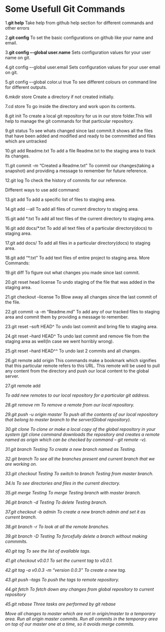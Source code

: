 # Some Usefull Git Commands

1.**git help**
Take help from github help section for different commands and other errors 
 



2.**git config**
To set the basic configurations on github like your name and email. 
 

3.**git config –-global user.name** 
Sets configuration values for your user name on git. 
 

4.git config –-global user.email 
Sets configuration values for your user email on git. 
 

5.git config –-global color.ui true
To see different colours on command line for different outputs. 
 

6.mkdir store
Create a directory if not created initially. 
 

7.cd store
To go inside the directory and work upon its contents. 
 

8.git init
To create a local git repository for us in our store folder.This will help to manage the git commands for that particular repository. 
 

9.git status
To see whats changed since last commit.It shows all the files that have been added and modified and ready to be commmitted and files which are untracked 
 

10.git add Readme.txt
To add a file Readme.txt to the staging area to track its changes. 
 

11.git commit -m “Created a Readme.txt”
To commit our changes(taking a snapshot) and providing a message to remember for future reference. 
 

12.git log
To check the history of commits for our reference. 

Different ways to use add command: 
 

13.git add
To add a specific list of files to staging area. 
 

14.git add --all
To add all files of current directory to staging area. 
 

15.git add *.txt
To add all text files of the current directory to staging area. 
 

16.git add docs/*.txt
To add all text files of a particular directory(docs) to staging area. 
 

17.git add docs/
To add all files in a particular directory(docs) to staging area. 
 

18.git add “*.txt”
To add text files of entire project to staging area. 
More Commands: 
 

19.git diff
To figure out what changes you made since last commit. 
 

20.git reset head license
To undo staging of the file that was added in the staging area. 
 

21.git checkout –license
To Blow away all changes since the last commit of the file. 
 

22.git commit -a -m “Readme.md”
To add any of our tracked files to staging area and commit them by providing a message to remember. 
 

23.git reset –soft HEAD^
To undo last commit and bring file to staging area. 
 

24.git reset –hard HEAD^
To undo last commit and remove file from the staging area as well(In case we went horribly wrong). 
 

25.git reset –hard HEAD^^
To undo last 2 commits and all changes. 
 

26.git remote add origin 
This commands make a bookmark which signifies that this particular remote refers to this URL. 
This remote will be used to pull any content from the directory and push our local content to the global server. 
 

27.git remote add <address> 
To add new remotes to our local repository for a particular git address. 
 

28.git remove rm
To remove a remote from our local repository. 
 

29.git push -u origin master
To push all the contents of our local repository that belong to master branch to the server(Global repository). 
 

30.git clone 
To clone or make a local copy of the global repository in your system 
(git clone command downloads the repository and creates a remote named as origin which can be checked by command – git remote -v). 
 

31.git branch Testing
To create a new branch named as Testing. 
 

32.git branch
To see all the branches present and current branch that we are working on. 
 

33.git checkout Testing
To switch to branch Testing from master branch. 
 

34.ls
To see directories and files in the current directory. 
 

35.git merge Testing
To merge Testing branch with master branch. 
 

36.git branch -d Testing
To delete Testing branch. 
 

37.git checkout -b admin
To create a new branch admin and set it as current branch. 
 

38.git branch -r
To look at all the remote branches. 
 

39.git branch -D Testing
To forcefully delete a branch without making commmits. 
 

40.git tag
To see the list of available tags. 
 

41.git checkout v0.0.1
To set the current tag to v0.0.1. 
 

42.git tag -a v0.0.3 -m “version 0.0.3”
To create a new tag. 
 

43.git push –tags
To push the tags to remote repository. 
 

44.git fetch
To fetch down any changes from global repository to current repository 
 

45.git rebase
Three tasks are performed by git rebase 
 

Move all changes to master which are not in origin/master to a temporary area.
Run all origin master commits.
Run all commits in the temporary area on top of our master one at a time, so it avoids merge commits.
